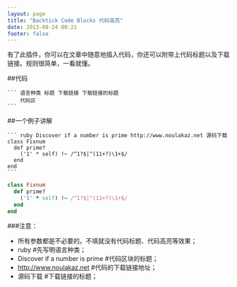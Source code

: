 ```yaml
---
layout: page
title: "Backtick Code Blocks 代码高亮"
date: 2013-08-24 00:21
footer: false
---
```

有了此插件，你可以在文章中随意地插入代码，你还可以附带上代码标题以及下载链接。规则很简单，一看就懂。

##代码

    ``` 语言种类 标题 下载链接 下载链接的标题
        代码区
    ``` 
 
##一个例子讲解

    ``` ruby Discover if a number is prime http://www.noulakaz.net 源码下载
    class Fixnum
      def prime?
        ('1' * self) !~ /^1?$|^(11+?)\1+$/
      end
    end
    ```
    
``` ruby Discover if a number is prime http://www.noulakaz.net 源码下载
class Fixnum
  def prime?
    ('1' * self) !~ /^1?$|^(11+?)\1+$/
  end
end
```

###注意：
* 所有参数都是不必要的。不填就没有代码标题、代码高亮等效果；
* ruby    #先写明语言种类；
* Discover if a number is prime    #代码区块的标题；
* http://www.noulakaz.net    #代码的下载链接地址；
* 源码下载    #下载链接的标题；